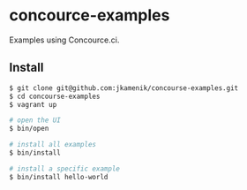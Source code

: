 # concource-examples

Examples using Concource.ci.

## Install

```bash
$ git clone git@github.com:jkamenik/concourse-examples.git
$ cd concourse-examples
$ vagrant up

# open the UI
$ bin/open

# install all examples
$ bin/install

# install a specific example
$ bin/install hello-world
```
